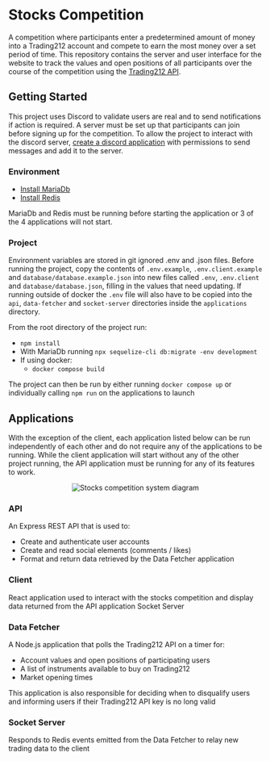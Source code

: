 # Stocks Competition
A competition where participants enter a predetermined amount of money into a Trading212 account and compete to earn the most
money over a set period of time. This repository contains the server and user interface for the website to track the values and 
open positions of all participants over the course of the competition using the [Trading212 API](https://t212public-api-docs.redoc.ly/).

## Getting Started
This project uses Discord to validate users are real and to send notifications if action is required. A server must be set up that
participants can join before signing up for the competition. To allow the project to interact with the discord server,
[create a discord application](https://discord.com/developers/docs/getting-started) with permissions to send messages and add it
to the server.
### Environment

- [Install MariaDb](https://hub.docker.com/_/mariadb)
- [Install Redis](https://hub.docker.com/_/redis)

MariaDb and Redis must be running before starting the application or 3 of the 4 applications will not start.

### Project
Environment variables are stored in git ignored .env and .json files. Before running the project, copy the contents of ```.env.example```,
```.env.client.example``` and ```database/database.example.json``` into new files called ```.env```, ```.env.client``` and 
```database/database.json```, filling in the values that need updating. If running outside of docker the ```.env``` file will also have to be copied into the ```api```, ```data-fetcher``` and ```socket-server```
directories inside the ```applications``` directory.

From the root directory of the project run:
- ```npm install```
- With MariaDb running ```npx sequelize-cli db:migrate -env development```
- If using docker:
  - ```docker compose build```

The project can then be run by either running ```docker compose up``` or individually calling ```npm run``` on the applications to launch

## Applications
With the exception of the client, each application listed below can be run independently of each other and do not require
any of the applications to be running. While the client application will start without any of the other project running, the API
application must be running for any of its features to work.

<div style="text-align: center">
    <img alt="Stocks competition system diagram" src="../StocksCompetitionPOC/.github/diagrams/stocks-competition-design.png"/>
</div>

### API
An Express REST API that is used to:

- Create and authenticate user accounts
- Create and read social elements (comments / likes)
- Format and return data retrieved by the Data Fetcher application

### Client
React application used to interact with the stocks competition and display data returned from the API application Socket Server

### Data Fetcher
A Node.js application that polls the Trading212 API on a timer for:

  - Account values and open positions of participating users
  - A list of instruments available to buy on Trading212
  - Market opening times

This application is also responsible for deciding when to disqualify users and informing users if their Trading212 API key is no
long valid

### Socket Server
Responds to Redis events emitted from the Data Fetcher to relay new trading data to the client
